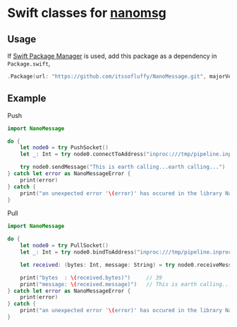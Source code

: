 # Swift classes for [nanomsg](http://nanomsg.org/)

## Usage

If [Swift Package Manager](https://github.com/apple/swift-package-manager) is
used, add this package as a dependency in `Package.swift`,

```swift
.Package(url: "https://github.com/itssofluffy/NanoMessage.git", majorVersion: 0)
```

## Example

Push
```swift
import NanoMessage

do {
    let node0 = try PushSocket()
    let _: Int = try node0.connectToAddress("inproc:///tmp/pipeline.inproc")

    try node0.sendMessage("This is earth calling...earth calling...")
} catch let error as NanoMessageError {
    print(error)
} catch {
    print("an unexpected error '\(error)' has occured in the library NanoMessage.")
}

```

Pull

```swift
import NanoMessage

do {
    let node0 = try PullSocket()
    let _: Int = try node0.bindToAddress("inproc:///tmp/pipeline.inproc")

    let received: (bytes: Int, message: String) = try node0.receiveMessage()

    print("bytes  : \(received.bytes)")     // 39
    print("message: \(received.message)")   // This is earth calling...earth calling...
} catch let error as NanoMessageError {
    print(error)
} catch {
    print("an unexpected error '\(error)' has occured in the library NanoMessage.")
}

```

